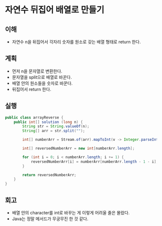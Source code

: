 # 자연수 뒤집어 배열로 만들기

## 이해

- 자연수 n을 뒤집어서 각자리 숫자를 원소로 갖는 배열 형태로 return 한다.

## 계획

- 먼저 n을 문자열로 변환한다.
- 문자열을 split으로 배열로 바꾼다.
- 배열 안의 원소들을 숫자로 바꾼다.
- 뒤집어서 return 한다.

## 실행

```java
public class arrayReverse {
    public int[] solution (long n) {
        String str = String.valueOf(n);
        String[] arr = str.split("");

        int[] numberArr = Stream.of(arr).mapToInt(v -> Integer.parseInt(v)).toArray();

        int[] reversedNumberArr = new int[numberArr.length];

        for (int i = 0; i < numberArr.length; i += 1) {
            reversedNumberArr[i] = numberArr[numberArr.length - 1 - i];
        }

        return reversedNumberArr;
    }
}
```

## 회고

- 배열 안의 character를 int로 바꾸는 게 이렇게 어려울 줄은 몰랐다.
- Java는 정말 메서드가 무궁무진 한 것 같다.
